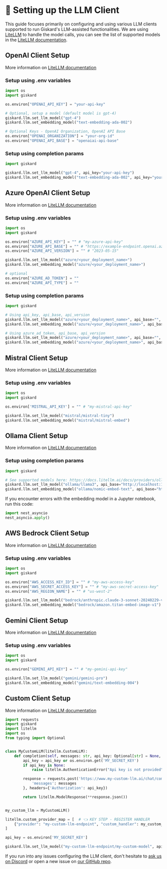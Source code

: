 # 🤖 Setting up the LLM Client

This guide focuses primarily on configuring and using various LLM clients supported to run Giskard's LLM-assisted functionalities. We are using [LiteLLM](https://github.com/BerriAI/litellm) to handle the model calls, you can see the list of supported models in the [LiteLLM documentation](https://docs.litellm.ai/docs/providers).

## OpenAI Client Setup

More information on [LiteLLM documentation](https://docs.litellm.ai/docs/providers/openai)

### Setup using .env variables

```python
import os
import giskard

os.environ["OPENAI_API_KEY"] = "your-api-key"

# Optional, setup a model (default model is gpt-4)
giskard.llm.set_llm_model("gpt-4")
giskard.llm.set_embedding_model("text-embedding-ada-002")

# Optional Keys - OpenAI Organization, OpenAI API Base
os.environ["OPENAI_ORGANIZATION"] = "your-org-id"
os.environ["OPENAI_API_BASE"] = "openaiai-api-base"
```

### Setup using completion params

```python
import giskard

giskard.llm.set_llm_model("gpt-4", api_key="your-api-key")
giskard.llm.set_embedding_model("text-embedding-ada-002", api_key="your-api-key")
```

## Azure OpenAI Client Setup

More information on [LiteLLM documentation](https://docs.litellm.ai/docs/providers/azure)

### Setup using .env variables

```python
import os
import giskard

os.environ["AZURE_API_KEY"] = "" # "my-azure-api-key"
os.environ["AZURE_API_BASE"] = "" # "https://example-endpoint.openai.azure.com"
os.environ["AZURE_API_VERSION"] = "" # "2023-05-15"

giskard.llm.set_llm_model("azure/<your_deployment_name>")
giskard.llm.set_embedding_model("azure/<your_deployment_name>")

# optional
os.environ["AZURE_AD_TOKEN"] = ""
os.environ["AZURE_API_TYPE"] = ""
```

### Setup using completion params

```python
import giskard

# Using api_key, api_base, api_version
giskard.llm.set_llm_model("azure/<your_deployment_name>", api_base="", api_version="", api_key="")
giskard.llm.set_embedding_model("azure/<your_deployment_name>", api_base="", api_version="", api_key="")

# Using azure_ad_token, api_base, api_version
giskard.llm.set_llm_model("azure/<your_deployment_name>", api_base="", api_version="", azure_ad_token="")
giskard.llm.set_embedding_model("azure/<your_deployment_name>", api_base="", api_version="", azure_ad_token="")
```

## Mistral Client Setup

More information on [LiteLLM documentation](https://docs.litellm.ai/docs/providers/mistral)

### Setup using .env variables

```python
import os
import giskard

os.environ['MISTRAL_API_KEY'] = "" # "my-mistral-api-key"

giskard.llm.set_llm_model("mistral/mistral-tiny")
giskard.llm.set_embedding_model("mistral/mistral-embed")

```

## Ollama Client Setup

More information on [LiteLLM documentation](https://docs.litellm.ai/docs/providers/ollama)

### Setup using completion params

```python
import giskard

# See supported models here: https://docs.litellm.ai/docs/providers/ollama#ollama-models
giskard.llm.set_llm_model("ollama/llama3", api_base="http://localhost:11434")
giskard.llm.set_embedding_model("ollama/nomic-embed-text", api_base="http://localhost:11434")
```

If you encounter errors with the embedding model in a Jupyter notebook, run this code:

```python
import nest_asyncio
nest_asyncio.apply()
```

## AWS Bedrock Client Setup

More information on [LiteLLM documentation](https://docs.litellm.ai/docs/providers/bedrock)

### Setup using .env variables

```python
import os
import giskard

os.environ["AWS_ACCESS_KEY_ID"] = "" # "my-aws-access-key"
os.environ["AWS_SECRET_ACCESS_KEY"] = "" # "my-aws-secret-access-key"
os.environ["AWS_REGION_NAME"] = "" # "us-west-2"

giskard.llm.set_llm_model("bedrock/anthropic.claude-3-sonnet-20240229-v1:0")
giskard.llm.set_embedding_model("bedrock/amazon.titan-embed-image-v1")
```

## Gemini Client Setup

More information on [LiteLLM documentation](https://docs.litellm.ai/docs/providers/gemini)

### Setup using .env variables

```python
import os
import giskard

os.environ["GEMINI_API_KEY"] = "" # "my-gemini-api-key"

giskard.llm.set_llm_model("gemini/gemini-pro")
giskard.llm.set_embedding_model("gemini/text-embedding-004")
```

## Custom Client Setup

More information on [LiteLLM documentation](https://docs.litellm.ai/docs/providers/custom_llm_server)

```python
import requests
import giskard
import litellm
import os
from typing import Optional


class MyCustomLLM(litellm.CustomLLM):
    def completion(self, messages: str, api_key: Optional[str] = None, **kwargs) -> litellm.ModelResponse:
        api_key = api_key or os.environ.get('MY_SECRET_KEY')
        if api_key is None:
            raise litellm.AuthenticationError("Api key is not provided")

        response = requests.post('https://www.my-custom-llm.ai/chat/completion', json={
            'messages': messages
        }, headers={'Authorization': api_key})

        return litellm.ModelResponse(**response.json())


my_custom_llm = MyCustomLLM()

litellm.custom_provider_map = [  # 👈 KEY STEP - REGISTER HANDLER
    {"provider": "my-custom-llm-endpoint", "custom_handler": my_custom_llm}
]

api_key = os.environ['MY_SECRET_KEY']

giskard.llm.set_llm_model("my-custom-llm-endpoint/my-custom-model", api_key=api_key)
```

If you run into any issues configuring the LLM client, don't hesitate to [ask us on Discord](https://discord.com/invite/ABvfpbu69R) or open a new issue on [our GitHub repo](https://github.com/Giskard-AI/giskard).
